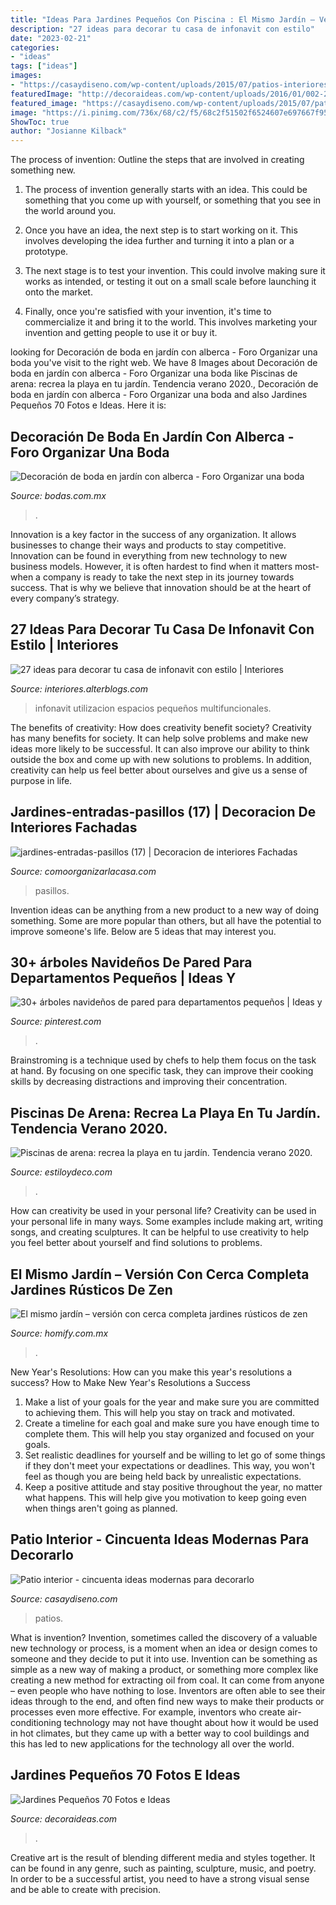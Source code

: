 ```yaml
---
title: "Ideas Para Jardines Pequeños Con Piscina : El Mismo Jardín – Versión Con Cerca Completa Jardines Rústicos De Zen"
description: "27 ideas para decorar tu casa de infonavit con estilo"
date: "2023-02-21"
categories:
- "ideas"
tags: ["ideas"]
images:
- "https://casaydiseno.com/wp-content/uploads/2015/07/patios-interiores-bonito-diseño.jpg"
featuredImage: "http://decoraideas.com/wp-content/uploads/2016/01/002-2.jpg"
featured_image: "https://casaydiseno.com/wp-content/uploads/2015/07/patios-interiores-bonito-diseño.jpg"
image: "https://i.pinimg.com/736x/68/c2/f5/68c2f51502f6524607e697667f95b362.jpg"
ShowToc: true
author: "Josianne Kilback"
---
```



The process of invention: Outline the steps that are involved in creating something new.
1. The process of invention generally starts with an idea. This could be something that you come up with yourself, or something that you see in the world around you.
2. Once you have an idea, the next step is to start working on it. This involves developing the idea further and turning it into a plan or a prototype.

3. The next stage is to test your invention. This could involve making sure it works as intended, or testing it out on a small scale before launching it onto the market.

4. Finally, once you're satisfied with your invention, it's time to commercialize it and bring it to the world. This involves marketing your invention and getting people to use it or buy it.

	

		
looking for Decoración de boda en jardín con alberca - Foro Organizar una boda you've visit to the right web. We have 8 Images about Decoración de boda en jardín con alberca - Foro Organizar una boda like Piscinas de arena: recrea la playa en tu jardín. Tendencia verano 2020., Decoración de boda en jardín con alberca - Foro Organizar una boda and also Jardines Pequeños 70 Fotos e Ideas. Here it is:
		
    
## Decoración De Boda En Jardín Con Alberca - Foro Organizar Una Boda

<img loading=lazy src="https://cdn0.bodas.com.mx/usr/4/8/9/4/cfb_570013.jpg" onerror="this.onerror=null;this.src='https://tse2.mm.bing.net/th?id=OIP.wmwD6mNO8284KoYu42ET8QAAAA&amp;pid=15.1';" alt="Decoración de boda en jardín con alberca - Foro Organizar una boda">

_Source: bodas.com.mx_

>. 

	

Innovation is a key factor in the success of any organization. It allows businesses to change their ways and products to stay competitive. Innovation can be found in everything from new technology to new business models. However, it is often hardest to find when it matters most- when a company is ready to take the next step in its journey towards success. That is why we believe that innovation should be at the heart of every company’s strategy.

    
## 27 Ideas Para Decorar Tu Casa De Infonavit Con Estilo | Interiores

<img loading=lazy src="http://interiores.alterblogs.com/wp-content/uploads/2017/01/27-ideas-para-decorar-tu-casa-de-infonavit-con-estilo-21.jpg" onerror="this.onerror=null;this.src='https://tse3.mm.bing.net/th?id=OIP.gtcnnOkzU2TKe20nazNy7AHaFj&amp;pid=15.1';" alt="27 ideas para decorar tu casa de infonavit con estilo | Interiores">

_Source: interiores.alterblogs.com_

>infonavit utilizacion espacios pequeños multifuncionales. 

	

The benefits of creativity: How does creativity benefit society?
Creativity has many benefits for society. It can help solve problems and make new ideas more likely to be successful. It can also improve our ability to think outside the box and come up with new solutions to problems. In addition, creativity can help us feel better about ourselves and give us a sense of purpose in life.

    
## Jardines-entradas-pasillos (17) | Decoracion De Interiores Fachadas

<img loading=lazy src="https://comoorganizarlacasa.com/wp-content/uploads/2017/06/jardines-entradas-pasillos-17.jpg" onerror="this.onerror=null;this.src='https://tse4.mm.bing.net/th?id=OIP.8IvT0psbGXSWykqgwlfXZQAAAA&amp;pid=15.1';" alt="jardines-entradas-pasillos (17) | Decoracion de interiores Fachadas">

_Source: comoorganizarlacasa.com_

>pasillos. 

	

Invention ideas can be anything from a new product to a new way of doing something. Some are more popular than others, but all have the potential to improve someone's life. Below are 5 ideas that may interest you.

    
## 30+ árboles Navideños De Pared Para Departamentos Pequeños | Ideas Y

<img loading=lazy src="https://i.pinimg.com/736x/68/c2/f5/68c2f51502f6524607e697667f95b362.jpg" onerror="this.onerror=null;this.src='https://tse4.mm.bing.net/th?id=OIP.ozHYA3QS5fC2Dwr1ora2GwHaJP&amp;pid=15.1';" alt="30+ árboles navideños de pared para departamentos pequeños | Ideas y">

_Source: pinterest.com_

>. 

	

Brainstroming is a technique used by chefs to help them focus on the task at hand. By focusing on one specific task, they can improve their cooking skills by decreasing distractions and improving their concentration.

    
## Piscinas De Arena: Recrea La Playa En Tu Jardín. Tendencia Verano 2020.

<img loading=lazy src="https://www.estiloydeco.com/wp-content/uploads/2020/07/piscinas-de-arena-para-ideas.jpg" onerror="this.onerror=null;this.src='https://tse4.mm.bing.net/th?id=OIP.ILpTVUm3ftqDyZ1n_pm5ywHaD4&amp;pid=15.1';" alt="Piscinas de arena: recrea la playa en tu jardín. Tendencia verano 2020.">

_Source: estiloydeco.com_

>. 

	

How can creativity be used in your personal life?
Creativity can be used in your personal life in many ways. Some examples include making art, writing songs, and creating sculptures. It can be helpful to use creativity to help you feel better about yourself and find solutions to problems.

    
## El Mismo Jardín – Versión Con Cerca Completa Jardines Rústicos De Zen

<img loading=lazy src="https://images.homify.com/images/a_0,c_limit,f_auto,h_1024,q_auto,w_1024/v1441064191/p/photo/image/695936/7-variant-cerca-completa/fotos-de-jardines-de-estilo-rustico-de-zen-ambient.jpg" onerror="this.onerror=null;this.src='https://tse2.mm.bing.net/th?id=OIP.wjBHBm14eiWk-zKjkkQ0ZQHaET&amp;pid=15.1';" alt="El mismo jardín – versión con cerca completa jardines rústicos de zen">

_Source: homify.com.mx_

>. 

	

New Year's Resolutions: How can you make this year's resolutions a success?
How to Make New Year's Resolutions a Success
1. Make a list of your goals for the year and make sure you are committed to achieving them. This will help you stay on track and motivated.
2. Create a timeline for each goal and make sure you have enough time to complete them. This will help you stay organized and focused on your goals.
3. Set realistic deadlines for yourself and be willing to let go of some things if they don't meet your expectations or deadlines. This way, you won't feel as though you are being held back by unrealistic expectations.
4. Keep a positive attitude and stay positive throughout the year, no matter what happens. This will help give you motivation to keep going even when things aren't going as planned.

    
## Patio Interior - Cincuenta Ideas Modernas Para Decorarlo

<img loading=lazy src="https://casaydiseno.com/wp-content/uploads/2015/07/patios-interiores-bonito-diseño.jpg" onerror="this.onerror=null;this.src='https://tse2.mm.bing.net/th?id=OIP.Hc9FrDsPZ3OgGog59SLW6AHaE7&amp;pid=15.1';" alt="Patio interior - cincuenta ideas modernas para decorarlo">

_Source: casaydiseno.com_

>patios. 

	

What is invention?
Invention, sometimes called the discovery of a valuable new technology or process, is a moment when an idea or design comes to someone and they decide to put it into use. Invention can be something as simple as a new way of making a product, or something more complex like creating a new method for extracting oil from coal. It can come from anyone – even people who have nothing to lose. Inventors are often able to see their ideas through to the end, and often find new ways to make their products or processes even more effective. For example, inventors who create air-conditioning technology may not have thought about how it would be used in hot climates, but they came up with a better way to cool buildings and this has led to new applications for the technology all over the world.

    
## Jardines Pequeños 70 Fotos E Ideas

<img loading=lazy src="http://decoraideas.com/wp-content/uploads/2016/01/002-2.jpg" onerror="this.onerror=null;this.src='https://tse4.mm.bing.net/th?id=OIP.gmFpBZzXXuJrTSf5lJSQMQHaH-&amp;pid=15.1';" alt="Jardines Pequeños 70 Fotos e Ideas">

_Source: decoraideas.com_

>. 

	

Creative art is the result of blending different media and styles together. It can be found in any genre, such as painting, sculpture, music, and poetry. In order to be a successful artist, you need to have a strong visual sense and be able to create with precision.

